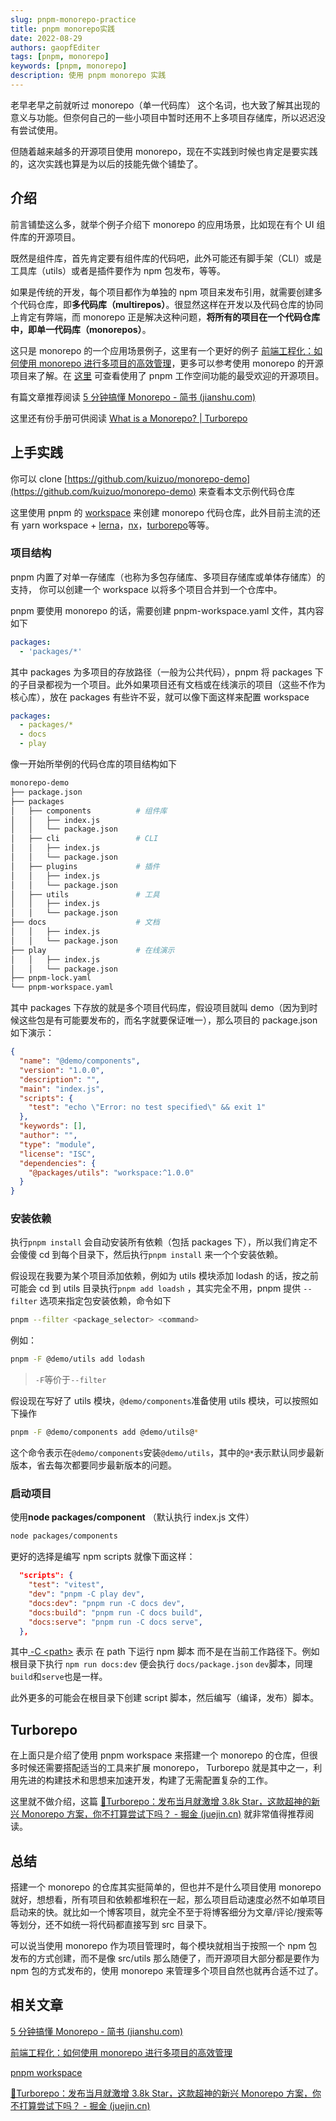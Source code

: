 ```yaml
---
slug: pnpm-monorepo-practice
title: pnpm monorepo实践
date: 2022-08-29
authors: gaopfEditer
tags: [pnpm, monorepo]
keywords: [pnpm, monorepo]
description: 使用 pnpm monorepo 实践
---
```


老早老早之前就听过 monorepo（单一代码库） 这个名词，也大致了解其出现的意义与功能。但奈何自己的一些小项目中暂时还用不上多项目存储库，所以迟迟没有尝试使用。

但随着越来越多的开源项目使用 monorepo，现在不实践到时候也肯定是要实践的，这次实践也算是为以后的技能先做个铺垫了。

<!-- truncate -->

## 介绍

前言铺垫这么多，就举个例子介绍下 monorepo 的应用场景，比如现在有个 UI 组件库的开源项目。

既然是组件库，首先肯定要有组件库的代码吧，此外可能还有脚手架（CLI）或是工具库（utils）或者是插件要作为 npm 包发布，等等。

如果是传统的开发，每个项目都作为单独的 npm 项目来发布引用，就需要创建多个代码仓库，即**多代码库（multirepos）**。很显然这样在开发以及代码仓库的协同上肯定有弊端，而 monorepo 正是解决这种问题，**将所有的项目在一个代码仓库中，即单一代码库（monorepos）**。

这只是 monorepo 的一个应用场景例子，这里有一个更好的例子 [前端工程化：如何使用 monorepo 进行多项目的高效管理](https://juejin.cn/post/7043990636751503390)，更多可以参考使用 monorepo 的开源项目来了解。在 [这里](https://pnpm.io/zh/workspaces#%E4%BD%BF%E7%94%A8%E7%A4%BA%E4%BE%8B) 可查看使用了 pnpm 工作空间功能的最受欢迎的开源项目。

有篇文章推荐阅读 [5 分钟搞懂 Monorepo - 简书 (jianshu.com)](https://www.jianshu.com/p/c10d0b8c5581)

这里还有份手册可供阅读 [What is a Monorepo? | Turborepo](https://turborepo.org/docs/handbook/what-is-a-monorepo)

## 上手实践

你可以 clone [https://github.com/kuizuo/monorepo-demo](https://github.com/kuizuo/monorepo-demo) 来查看本文示例代码仓库

这里使用 pnpm 的 [workspace](https://pnpm.io/zh/workspaces) 来创建 monorepo 代码仓库，此外目前主流的还有 yarn workspace + [lerna](https://lerna.js.org/)，[nx](https://nx.dev/)，[turborepo](https://turborepo.org/)等等。

### 项目结构

pnpm 内置了对单一存储库（也称为多包存储库、多项目存储库或单体存储库）的支持， 你可以创建一个 workspace 以将多个项目合并到一个仓库中。

pnpm 要使用 monorepo 的话，需要创建 pnpm-workspace.yaml 文件，其内容如下

```YAML
packages:
  - 'packages/*'
```

其中 packages 为多项目的存放路径（一般为公共代码），pnpm 将 packages 下的子目录都视为一个项目。此外如果项目还有文档或在线演示的项目（这些不作为核心库），放在 packages 有些许不妥，就可以像下面这样来配置 workspace

```YAML
packages:
  - packages/*
  - docs
  - play
```

像一开始所举例的代码仓库的项目结构如下

```bash
monorepo-demo
├── package.json
├── packages
│   ├── components          # 组件库
│   │   ├── index.js
│   │   └── package.json
│   ├── cli                 # CLI
│   │   ├── index.js
│   │   └── package.json
│   ├── plugins             # 插件
│   │   ├── index.js
│   │   └── package.json
│   ├── utils               # 工具
│   │   ├── index.js
│   │   └── package.json
├── docs                    # 文档
│   │   ├── index.js
│   │   └── package.json
├── play                    # 在线演示
│   │   ├── index.js
│   │   └── package.json
├── pnpm-lock.yaml
└── pnpm-workspace.yaml
```

其中 packages 下存放的就是多个项目代码库，假设项目就叫 demo（因为到时候这些包是有可能要发布的，而名字就要保证唯一），那么项目的 package.json 如下演示：

```json
{
  "name": "@demo/components",
  "version": "1.0.0",
  "description": "",
  "main": "index.js",
  "scripts": {
    "test": "echo \"Error: no test specified\" && exit 1"
  },
  "keywords": [],
  "author": "",
  "type": "module",
  "license": "ISC",
  "dependencies": {
    "@packages/utils": "workspace:^1.0.0"
  }
}
```

### 安装依赖

执行`pnpm install` 会自动安装所有依赖（包括 packages 下），所以我们肯定不会傻傻 cd 到每个目录下，然后执行`pnpm install` 来一个个安装依赖。

假设现在我要为某个项目添加依赖，例如为 utils 模块添加 lodash 的话，按之前可能会 cd 到 utils 目录执行`pnpm add loadsh` ，其实完全不用，pnpm 提供 `--filter` 选项来指定包安装依赖，命令如下

```bash
pnpm --filter <package_selector> <command>
```

例如：

```bash
pnpm -F @demo/utils add lodash
```

> `-F`等价于`--filter`

假设现在写好了 utils 模块，`@demo/components`准备使用 utils 模块，可以按照如下操作

```bash
pnpm -F @demo/components add @demo/utils@*
```

这个命令表示在`@demo/components`安装`@demo/utils`，其中的`@*`表示默认同步最新版本，省去每次都要同步最新版本的问题。

### 启动项目

使用**node packages/component** （默认执行 index.js 文件）

```bash
node packages/components

```

更好的选择是编写 npm scripts 就像下面这样：

```json
  "scripts": {
    "test": "vitest",
    "dev": "pnpm -C play dev",
    "docs:dev": "pnpm run -C docs dev",
    "docs:build": "pnpm run -C docs build",
    "docs:serve": "pnpm run -C docs serve",
  },
```

其中[ -C \<path\>](https://pnpm.io/pnpm-cli#-c-path---dir-path) 表示 在 path 下运行 npm 脚本 而不是在当前工作路径下。例如根目录下执行 `npm run docs:dev` 便会执行 `docs/package.json` `dev`脚本，同理`build`和`serve`也是一样。

此外更多的可能会在根目录下创建 script 脚本，然后编写（编译，发布）脚本。

## Turborepo

在上面只是介绍了使用 pnpm workspace 来搭建一个 monorepo 的仓库，但很多时候还需要搭配适当的工具来扩展 monorepo， Turborepo 就是其中之一，利用先进的构建技术和思想来加速开发，构建了无需配置复杂的工作。

这里就不做介绍，这篇 [🚀Turborepo：发布当月就激增 3.8k Star，这款超神的新兴 Monorepo 方案，你不打算尝试下吗？ - 掘金 (juejin.cn)](https://juejin.cn/post/7129267782515949575) 就非常值得推荐阅读。

## 总结

搭建一个 monorepo 的仓库其实挺简单的，但也并不是什么项目使用 monorepo 就好，想想看，所有项目和依赖都堆积在一起，那么项目启动速度必然不如单项目启动来的快。就比如一个博客项目，就完全不至于将博客细分为文章/评论/搜索等等划分，还不如统一将代码都直接写到 src 目录下。

可以说当使用 monorepo 作为项目管理时，每个模块就相当于按照一个 npm 包发布的方式创建，而不是像 src/utils 那么随便了，而开源项目大部分都是要作为 npm 包的方式发布的，使用 monorepo 来管理多个项目自然也就再合适不过了。

## 相关文章

[5 分钟搞懂 Monorepo - 简书 (jianshu.com)](https://www.jianshu.com/p/c10d0b8c5581)

[前端工程化：如何使用 monorepo 进行多项目的高效管理](https://juejin.cn/post/7043990636751503390)

[pnpm workspace](https://pnpm.io/zh/workspaces)

[🚀Turborepo：发布当月就激增 3.8k Star，这款超神的新兴 Monorepo 方案，你不打算尝试下吗？ - 掘金 (juejin.cn)](https://juejin.cn/post/7129267782515949575)
